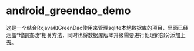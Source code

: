 # android_greendao_demo

这是一个结合Rxjava和GreenDao使用来管理sqlite本地数据库的项目，里面已经涵盖“增删查改”相关方法，同时也将数据库版本升级需要进行处理的部分添加上去。